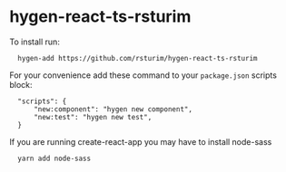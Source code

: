 # hygen-react-ts-rsturim

To install run:
```
  hygen-add https://github.com/rsturim/hygen-react-ts-rsturim
```

For your convenience add these command to your `package.json` scripts block:

```
  "scripts": {
      "new:component": "hygen new component",
      "new:test": "hygen new test",
  }
```

If you are running create-react-app you may have to install node-sass

```
  yarn add node-sass
```
